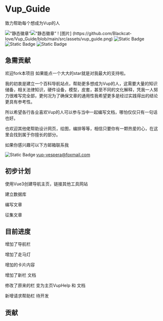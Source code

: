 # Vup_Guide
致力帮助每个想成为Vup的人



<div style=“显示：flex;align-items：居中;justify-content：中心;”><img alt=“静态徽章” src=“https://img.shields.io/badge/Vue3-blue”><img alt=“静态徽章” src=“https://img.shields.io/badge/JavaScript-orange”>       
    ! [图片] (https://github.com/Blackcat-love/Vup_Guide/blob/main/src/assets/vup_guide.png)
<img alt="Static Badge" src="https://img.shields.io/badge/vue--router-bule">
    <img alt="Static Badge" src="https://img.shields.io/badge/Node-green?style=flat-square">
    <img alt="Static Badge" src="https://shields.io/badge/MySQL-lightgrey?logo=mysql&style=plastic&logoColor=white&labelColor=blue">
</div>





## 急需贡献

欢迎fork本项目 如果能点一个大大的star就是对我最大的支持啦。

我的初衷是建立一个百科导航站点，帮助更多想成为Vup的人，这需要大量的知识储备，相关法律知识，硬件设备，模型，皮套，甚至不同的文化解释，凭我一人努力很难写完全部，更何况为了确保文章的通用性我希望更多是经过实践得出的结论更具有参考性。

所以希望各行各业喜欢Vup的人可以参与当中一起编写文档，哪怕仅仅只有一句话也好。

也欢迎其他佬帮助设计网页，绘图，编排等等，相信只要你有一颗热爱的心，在这里会找到属于你擅长的部分。

如果你感兴趣可以下方邮箱联系我

<img alt="Static Badge" src="https://img.shields.io/badge/Email-D14836?style=for-the-badge&logo=gmail&logoColor=white" align=left > vup-vespera@foxmail.com



## 初步计划

使用Vue3创建导航主页，链接其他工具网站

建立数据库

编写文章

征集文章

## 目前进度

增加了导航栏

增加了走马灯

增加的卡片内容

增加了新栏 文档 

修改了原来的栏 变为主页VupHelp 和 文档

新增请求帮助栏 待开发



## 贡献



